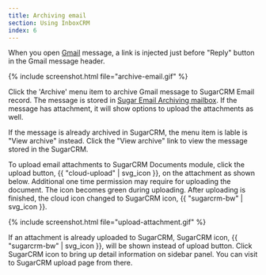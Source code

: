 ```yaml
---
title: Archiving email
section: Using InboxCRM
index: 6
---
```


When you open [Gmail](https://mail.google.com) message, a link is injected just before "Reply" button in the Gmail message header.

{% include screenshot.html file="archive-email.gif" %}

Click the 'Archive' menu item to archive Gmail message to SugarCRM Email record. The message is stored in [Sugar Email Archiving mailbox](http://support.sugarcrm.com/02_Documentation/01_Sugar_Editions/04_Sugar_Professional/Sugar_Professional_6.5/Application_Guide/23_Emails/#Sugar_Email_Archiving). If the message has attachment, it will show options to upload the attachments as well.

If the message is already archived in SugarCRM, the menu item is lable is "View archive" instead. Click the "View archive" link to view the message stored in the SugarCRM.

To upload email attachments to SugarCRM Documents module, click the upload button, {{ "cloud-upload" | svg_icon }}, on the attachment as shown below. Additional one time permission may require for uploading the document. The icon becomes green during uploading. After uploading is finished, the cloud icon changed to SugarCRM icon, {{ "sugarcrm-bw" | svg_icon }}.

{% include screenshot.html file="upload-attachment.gif" %}

If an attachment is already uploaded to SugarCRM, SugarCRM icon, {{ "sugarcrm-bw" | svg_icon }}, will be shown instead of upload button. Click SugarCRM icon to bring up detail information on sidebar panel. You can visit to SugarCRM upload page from there.

